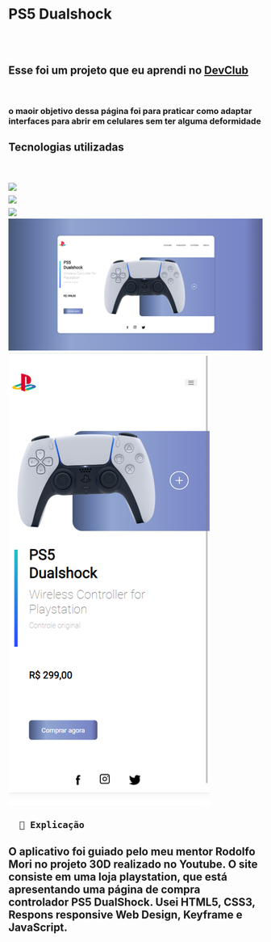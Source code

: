 <h1>PS5 Dualshock</h1>
<br>
<br>
<h2>Esse foi um projeto que eu aprendi no <a href="https://rodolfomori.com.br/devclub">DevClub</a></h2>
<br>
<h3>o maoir objetivo dessa página foi para praticar como adaptar interfaces para abrir em celulares sem ter alguma deformidade<h3>

<h2>Tecnologias utilizadas<h2/>
<br>
      <img src="https://img.shields.io/badge/HTML5-E34F26?style=for-the-badge&logo=html5&logoColor=white">
    <br>
      <img src="https://img.shields.io/badge/CSS-239120?&style=for-the-badge&logo=css3&logoColor=white">
    <br>
      <img src="https://img.shields.io/badge/JavaScript-F7DF1E?style=for-the-badge&logo=javascript&logoColor=black">
    

<img src="https://github.com/dantas645089/PS5-Dualshock/blob/master/assets/desktop.png?raw=true">
<img src="https://github.com/dantas645089/PS5-Dualshock/blob/master/assets/mobile.png?raw=true">
      <br>
      
      
      📄 Explicação
      
<h2> O aplicativo foi guiado pelo meu mentor Rodolfo Mori no projeto 30D realizado no Youtube. O site consiste em uma loja playstation, que está apresentando uma página de compra controlador PS5 DualShock. Usei HTML5, CSS3, Respons responsive Web Design, Keyframe e JavaScript.<h2>
      
      
